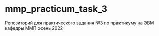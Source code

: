 # mmp_practicum_task_3
Репозиторий для практического задания №3 по практикуму на ЭВМ кафедры ММП осень 2022
